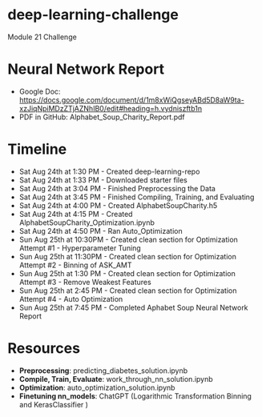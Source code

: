 # deep-learning-challenge
Module 21 Challenge

# Neural Network Report
* Google Doc: https://docs.google.com/document/d/1m8xWiQgseyABd5D8aW9ta-xzJiqNpiMDzZTjAZNhIB0/edit#heading=h.vydniszftb1n
* PDF in GitHub: Alphabet_Soup_Charity_Report.pdf

# Timeline
* Sat Aug 24th at 1:30 PM - Created deep-learning-repo
* Sat Aug 24th at 1:33 PM - Downloaded starter files 
* Sat Aug 24th at 3:04 PM - Finished Preprocessing the Data
* Sat Aug 24th at 3:45 PM - Finished Compiling, Training, and Evaluating
* Sat Aug 24th at 4:00 PM - Created AlphabetSoupCharity.h5
* Sat Aug 24th at 4:15 PM - Created AlphabetSoupCharity_Optimization.ipynb
* Sat Aug 24th at 4:50 PM - Ran Auto_Optimization
* Sun Aug 25th at 10:30PM - Created clean section for Optimization Attempt #1 - Hyperparameter Tuning
* Sun Aug 25th at 11:30PM - Created clean section for Optimization Attempt #2 - Binning of ASK_AMT
* Sun Aug 25th at 1:30 PM - Created clean section for Optimization Attempt #3 - Remove Weakest Features
* Sun Aug 25th at 2:45 PM - Created clean section for Optimization Attempt #4 - Auto Optimization
* Sun Aug 25th at 7:45 PM - Completed Aphabet Soup Neural Network Report 

# Resources
* **Preprocessing**: predicting_diabetes_solution.ipynb
* **Compile, Train, Evaluate**: work_through_nn_solution.ipynb
* **Optimization**: auto_optimization_solution.ipynb
* **Finetuning nn_models**: ChatGPT (Logarithmic Transformation Binning and KerasClassifier )
